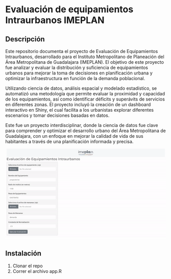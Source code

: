 # Evaluación de equipamientos Intraurbanos IMEPLAN

## Descripción 
Este repositorio documenta el proyecto de Evaluación de Equipamientos Intraurbanos, desarrollado para el Instituto Metropolitano de Planeación del Área Metropolitana de Guadalajara (IMEPLAN). El objetivo de este proyecto fue analizar y evaluar la distribución y suficiencia de equipamientos urbanos para mejorar la toma de decisiones en planificación urbana y optimizar la infraestructura en función de la demanda poblacional.

Utilizando ciencia de datos, análisis espacial y modelado estadístico, se automatizó una metodología que permite evaluar la proximidad y capacidad de los equipamientos, así como identificar déficits y superávits de servicios en diferentes zonas. El proyecto incluyó la creación de un dashboard interactivo en Shiny, el cual facilita a los urbanistas explorar diferentes escenarios y tomar decisiones basadas en datos.

Este fue un proyecto interdisciplinar, donde la ciencia de datos fue clave para comprender y optimizar el desarrollo urbano del Área Metropolitana de Guadalajara, con un enfoque en mejorar la calidad de vida de sus habitantes a través de una planificación informada y precisa.

<div style="text-align: center;">
  <img src="media/app_gif.gif" alt="app_gif">
</div>

## Instalación

1) Clonar el repo
2) Correr el archivo app.R
